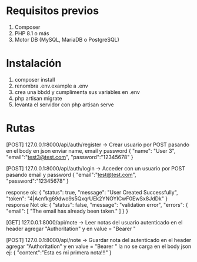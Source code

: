 # Requisitos previos
1. Composer
2. PHP 8.1 o más
3. Motor DB (MySQL, MariaDB o PostgreSQL)

# Instalación

1. composer install
2. renombra .env.example a .env
3. crea una bbdd y cumplimenta sus variables en .env
4. php artisan migrate
5. levanta el servidor con php artisan serve


# Rutas

[POST] 127.0.0.1:8000/api/auth/register    -> Crear usuario por 
POST pasando en el body en json enviar name, email y password
{
  "name": "User 3",
  "email":"test3@test.com",
  "password":"12345678"
}

[POST] 127.0.0.1:8000/api/auth/login    -> Acceder con un usuario por POST pasando email y password
{
  "email":"test@test.com",
  "password":"12345678"
}

response ok:
{
  "status": true,
  "message": "User Created Successfully",
  "token": "4|Acnfkg69dwo9s5QxqrUEk2YNOYICwF0EwSx8JdDk"
}
response Not ok:
{
  "status": false,
  "message": "validation error",
  "errors": {
    "email": [
      "The email has already been taken."
    ]
  }
}

[GET] 127.0.0.1:8000/api/note          -> Leer notas del usuario 
autenticado
en el header agregar "Authoritation" y en value = "Bearer <token>"

[POST] 127.0.0.1:8000/api/note          -> Guardar nota del 
autenticado
en el header agregar "Authoritation" y en value = "Bearer <token>"
la no se carga en el body json ej:
{
  "content":"Esta es mi primera nota!!!"
}
